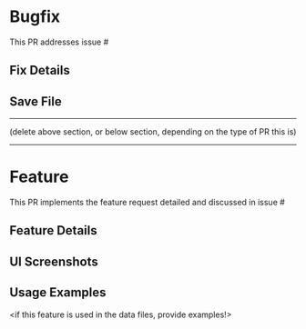 # Bugfix
This PR addresses issue #<insert number>

## Fix Details
<add details>

## Save File
<attach a save file that can be used to verify your bugfix. It MUST have no plugin requirements>

-----------------------
(delete above section, or below section, depending on the type of PR this is)

-----------------------

# Feature
This PR implements the feature request detailed and discussed in issue #<insert number>

## Feature Details
<add details about the feature you implemented>

## UI Screenshots
<attach screenshots of any changes to UI>

## Usage Examples
<if this feature is used in the data files, provide examples!>

